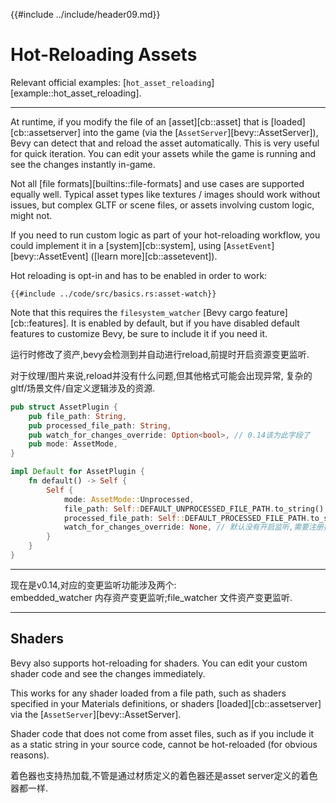 {{#include ../include/header09.md}}

# Hot-Reloading Assets

Relevant official examples:
[`hot_asset_reloading`][example::hot_asset_reloading].

---

At runtime, if you modify the file of an [asset][cb::asset]
that is [loaded][cb::assetserver] into the game (via the
[`AssetServer`][bevy::AssetServer]), Bevy can detect that and reload the
asset automatically. This is very useful for quick iteration. You can edit
your assets while the game is running and see the changes instantly in-game.

Not all [file formats][builtins::file-formats] and use cases are supported
equally well. Typical asset types like textures / images should work without
issues, but complex GLTF or scene files, or assets involving custom logic,
might not.

If you need to run custom logic as part of your hot-reloading
workflow, you could implement it in a [system][cb::system], using
[`AssetEvent`][bevy::AssetEvent] ([learn more][cb::assetevent]).

Hot reloading is opt-in and has to be enabled in order to work:

```rust,no_run,noplayground
{{#include ../code/src/basics.rs:asset-watch}}
```

Note that this requires the `filesystem_watcher` [Bevy cargo
feature][cb::features]. It is enabled by default, but if you have disabled
default features to customize Bevy, be sure to include it if you need it.

运行时修改了资产,bevy会检测到并自动进行reload,前提时开启资源变更监听.

对于纹理/图片来说,reload并没有什么问题,但其他格式可能会出现异常,
复杂的gltf/场景文件/自定义逻辑涉及的资源.

```rust
pub struct AssetPlugin {
    pub file_path: String,
    pub processed_file_path: String,
    pub watch_for_changes_override: Option<bool>, // 0.14该为此字段了
    pub mode: AssetMode,
}

impl Default for AssetPlugin {
    fn default() -> Self {
        Self {
            mode: AssetMode::Unprocessed,
            file_path: Self::DEFAULT_UNPROCESSED_FILE_PATH.to_string(),
            processed_file_path: Self::DEFAULT_PROCESSED_FILE_PATH.to_string(),
            watch_for_changes_override: None, // 默认没有开启监听,需要注册插件时指定.
        }
    }
}
```

---

现在是v0.14,对应的变更监听功能涉及两个:  
embedded_watcher 内存资产变更监听;file_watcher 文件资产变更监听.

---

## Shaders

Bevy also supports hot-reloading for shaders. You can edit your custom shader
code and see the changes immediately.

This works for any shader loaded from a file path, such as shaders specified
in your Materials definitions, or shaders [loaded][cb::assetserver] via the
[`AssetServer`][bevy::AssetServer].

Shader code that does not come from asset files, such as if you include it
as a static string in your source code, cannot be hot-reloaded (for obvious
reasons).

着色器也支持热加载,不管是通过材质定义的着色器还是asset server定义的着色器都一样.
